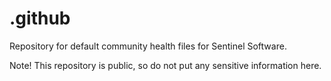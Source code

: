 # .github
Repository for default community health files for Sentinel Software.

Note! This repository is public, so do not put any sensitive information here.
